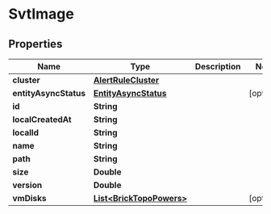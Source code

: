 

# SvtImage


## Properties

Name | Type | Description | Notes
------------ | ------------- | ------------- | -------------
**cluster** | [**AlertRuleCluster**](AlertRuleCluster.md) |  | 
**entityAsyncStatus** | [**EntityAsyncStatus**](EntityAsyncStatus.md) |  |  [optional]
**id** | **String** |  | 
**localCreatedAt** | **String** |  | 
**localId** | **String** |  | 
**name** | **String** |  | 
**path** | **String** |  | 
**size** | **Double** |  | 
**version** | **Double** |  | 
**vmDisks** | [**List&lt;BrickTopoPowers&gt;**](BrickTopoPowers.md) |  |  [optional]



